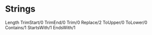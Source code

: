 # Strings

Length
TrimStart/0
TrimEnd/0
Trim/0
Replace/2
ToUpper/0
ToLower/0
Contains/1
StartsWith/1
EndsWith/1
